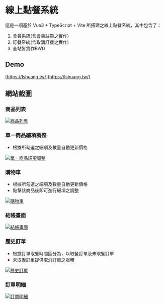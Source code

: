 # 線上點餐系統

這是一項基於 Vue3 + TypeScript + Vite 所搭建之線上點餐系統，其中包含了：  

1. 會員系統(含會員註冊之實作)
2. 訂餐系統(含取消訂餐之實作)
3. 全站皆實作RWD

## Demo

[https://lshuang.tw/](https://lshuang.tw/)

## 網站截圖

### 商品列表

[![商品列表](https://i.imgur.com/BzDiwLL.png "商品列表")](https://i.imgur.com/BzDiwLL.png)

### 單一商品細項調整

- 根據所勾選之細項及數量自動更新價格

[![單一商品細項調整](https://i.imgur.com/mdBxZol.png "單一商品細項調整")](https://i.imgur.com/mdBxZol.png)

### 購物車

- 根據所勾選之細項及數量自動更新價格
- 點擊該商品後即可進行細項之調整

[![購物車](https://i.imgur.com/qT0sUlh.png "購物車")](https://i.imgur.com/qT0sUlh.png)

### 結帳畫面

[![結帳畫面](https://i.imgur.com/q9JQN1p.png "結帳畫面")](https://i.imgur.com/mdBxZol.png)

### 歷史訂單

- 根據訂單取餐時間區分為，以取餐訂單及未取餐訂單
- 未取餐訂單提供取消訂單之服務

[![歷史訂單](https://i.imgur.com/r7n9Tky.png "歷史訂單")](https://i.imgur.com/r7n9Tky.png)

### 訂單明細

[![訂單明細](https://i.imgur.com/4Ebd6JE.png "訂單明細")](https://i.imgur.com/4Ebd6JE.png)
